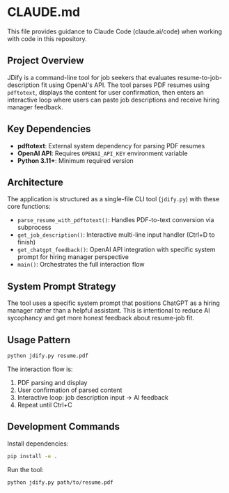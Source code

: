 # CLAUDE.md

This file provides guidance to Claude Code (claude.ai/code) when working with code in this repository.

## Project Overview

JDify is a command-line tool for job seekers that evaluates resume-to-job-description fit using OpenAI's API. The tool parses PDF resumes using `pdftotext`, displays the content for user confirmation, then enters an interactive loop where users can paste job descriptions and receive hiring manager feedback.

## Key Dependencies

- **pdftotext**: External system dependency for parsing PDF resumes
- **OpenAI API**: Requires `OPENAI_API_KEY` environment variable
- **Python 3.11+**: Minimum required version

## Architecture

The application is structured as a single-file CLI tool (`jdify.py`) with these core functions:

- `parse_resume_with_pdftotext()`: Handles PDF-to-text conversion via subprocess
- `get_job_description()`: Interactive multi-line input handler (Ctrl+D to finish)
- `get_chatgpt_feedback()`: OpenAI API integration with specific system prompt for hiring manager perspective
- `main()`: Orchestrates the full interaction flow

## System Prompt Strategy

The tool uses a specific system prompt that positions ChatGPT as a hiring manager rather than a helpful assistant. This is intentional to reduce AI sycophancy and get more honest feedback about resume-job fit.

## Usage Pattern

```bash
python jdify.py resume.pdf
```

The interaction flow is:
1. PDF parsing and display
2. User confirmation of parsed content
3. Interactive loop: job description input → AI feedback
4. Repeat until Ctrl+C

## Development Commands

Install dependencies:
```bash
pip install -e .
```

Run the tool:
```bash
python jdify.py path/to/resume.pdf
```